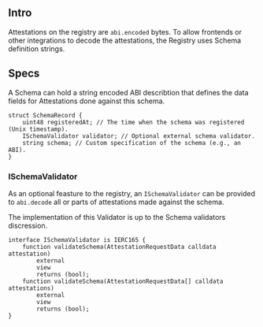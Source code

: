 ## Intro

Attestations on the registry are `abi.encoded` bytes. To allow frontends or other integrations to decode the attestations,
the Registry uses Schema definition strings.

## Specs

A Schema can hold a string encoded ABI describtion that defines the data fields for Attestations done against this schema.

```solidity
struct SchemaRecord {
    uint48 registeredAt; // The time when the schema was registered (Unix timestamp).
    ISchemaValidator validator; // Optional external schema validator.
    string schema; // Custom specification of the schema (e.g., an ABI).
}
```

### ISchemaValidator

As an optional feasture to the registry, an `ISchemaValidator`
can be provided to `abi.decode` all or parts of attestations made against the schema.

The implementation of this Validator is up to the Schema validators discression.

```solidity
interface ISchemaValidator is IERC165 {
    function validateSchema(AttestationRequestData calldata attestation)
        external
        view
        returns (bool);
    function validateSchema(AttestationRequestData[] calldata attestations)
        external
        view
        returns (bool);
}
```
